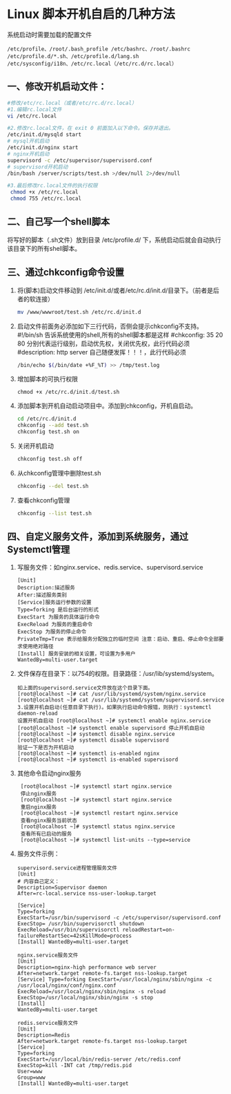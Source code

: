 # Linux 脚本开机自启的几种方法

系统启动时需要加载的配置文件

```
/etc/profile、/root/.bash_profile /etc/bashrc、/root/.bashrc /etc/profile.d/*.sh、/etc/profile.d/lang.sh /etc/sysconfig/i18n、/etc/rc.local（/etc/rc.d/rc.local）
```

## 一、修改开机启动文件：

```bash
#修改/etc/rc.local（或者/etc/rc.d/rc.local）
#1.编辑rc.local文件 
vi /etc/rc.local

#2.修改rc.local文件，在 exit 0 前面加入以下命令。保存并退出。 
/etc/init.d/mysqld start 
# mysql开机启动 
/etc/init.d/nginx start 
# nginx开机启动 
supervisord -c /etc/supervisor/supervisord.conf 
# supervisord开机启动 
/bin/bash /server/scripts/test.sh >/dev/null 2>/dev/null

#3.最后修改rc.local文件的执行权限 
 chmod +x /etc/rc.local 
 chmod 755 /etc/rc.local
```

## 二、自己写一个shell脚本

将写好的脚本（.sh文件）放到目录 /etc/profile.d/ 下，系统启动后就会自动执行该目录下的所有shell脚本。

## 三、通过chkconfig命令设置

1. 将(脚本)启动文件移动到 /etc/init.d/或者/etc/rc.d/init.d/目录下。（前者是后者的软连接） 

   ```bash
   mv /www/wwwroot/test.sh /etc/rc.d/init.d
   ```

2. 启动文件前面务必添加如下三行代码，否侧会提示chkconfig不支持。 #!/bin/sh 告诉系统使用的shell,所有的shell脚本都是这样 #chkconfig: 35 20 80 分别代表运行级别，启动优先权，关闭优先权，此行代码必须 #description: http server 自己随便发挥！！！，此行代码必须 

   ```bash
   /bin/echo $(/bin/date +%F_%T) >> /tmp/test.log
   ```

3. 增加脚本的可执行权限 

   ```
   chmod +x /etc/rc.d/init.d/test.sh
   ```

4. 添加脚本到开机自动启动项目中。添加到chkconfig，开机自启动。

   ```bash
   cd /etc/rc.d/init.d
   chkconfig --add test.sh
   chkconfig test.sh on
   ```

5. 关闭开机启动 

   ```bash
   chkconfig test.sh off
   ```

6. 从chkconfig管理中删除test.sh

   ```bash
   chkconfig --del test.sh
   ```

7. 查看chkconfig管理

   ```bash
   chkconfig --list test.sh
   ```

   

## 四、自定义服务文件，添加到系统服务，通过Systemctl管理

1. 写服务文件：如nginx.service、redis.service、supervisord.service 

   ```
   [Unit]
   Description:描述服务 
   After:描述服务类别 
   [Service]服务运行参数的设置 
   Type=forking 是后台运行的形式 
   ExecStart 为服务的具体运行命令 
   ExecReload 为服务的重启命令 
   ExecStop 为服务的停止命令 
   PrivateTmp=True 表示给服务分配独立的临时空间 注意：启动、重启、停止命令全部要求使用绝对路径 
   [Install] 服务安装的相关设置，可设置为多用户 
   WantedBy=multi-user.target
   ```

   

2. 文件保存在目录下：以754的权限。目录路径：/usr/lib/systemd/system。

   ```
   如上面的supervisord.service文件放在这个目录下面。
   [root@localhost ~]# cat /usr/lib/systemd/system/nginx.service 
   [root@localhost ~]# cat /usr/lib/systemd/system/supervisord.service 
   3.设置开机自启动(任意目录下执行)。如果执行启动命令报错，则执行：systemctl daemon-reload 
   设置开机自启动 [root@localhost ~]# systemctl enable nginx.service 
   [root@localhost ~]# systemctl enable supervisord 停止开机自启动 
   [root@localhost ~]# systemctl disable nginx.service 
   [root@localhost ~]# systemctl disable supervisord
   验证一下是否为开机启动
   [root@localhost ~]# systemctl is-enabled nginx
   [root@localhost ~]# systemctl is-enabled supervisord
   ```

   

3. 其他命令启动nginx服务

   ```
    [root@localhost ~]# systemctl start nginx.service 
    停止nginx服务 
    [root@localhost ~]# systemctl start nginx.service 
    重启nginx服务 
    [root@localhost ~]# systemctl restart nginx.service 
    查看nginx服务当前状态 
    [root@localhost ~]# systemctl status nginx.service 
    查看所有已启动的服务 
    [root@localhost ~]# systemctl list-units --type=service
   ```

   

4. 服务文件示例：

   ```
   supervisord.service进程管理服务文件
   [Unit] 
   # 内容自己定义：
   Description=Supervisor daemon 
   After=rc-local.service nss-user-lookup.target
   
   [Service] 
   Type=forking 
   ExecStart=/usr/bin/supervisord -c /etc/supervisor/supervisord.conf
   ExecStop= /usr/bin/supervisorctl shutdown 
   ExecReload=/usr/bin/supervisorctl reloadRestart=on-failureRestartSec=42sKillMode=process 
   [Install] WantedBy=multi-user.target
   
   nginx.service服务文件
   [Unit] 
   Description=nginx-high performance web server 
   After=network.target remote-fs.target nss-lookup.target 
   [Service] Type=forking ExecStart=/usr/local/nginx/sbin/nginx -c /usr/local/nginx/conf/nginx.conf ExecReload=/usr/local/nginx/sbin/nginx -s reload 
   ExecStop=/usr/local/nginx/sbin/nginx -s stop 
   [Install] 
   WantedBy=multi-user.target
   
   redis.service服务文件 
   [Unit] 
   Description=Redis 
   After=network.target remote-fs.target nss-lookup.target 
   [Service] 
   Type=forking 
   ExecStart=/usr/local/bin/redis-server /etc/redis.conf 
   ExecStop=kill -INT cat /tmp/redis.pid 
   User=www 
   Group=www 
   [Install] WantedBy=multi-user.target
   ```

   

